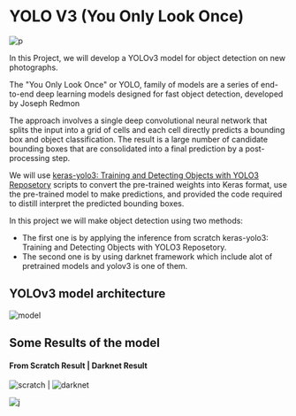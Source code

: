 # **YOLO V3 (You Only Look Once)**


![p](https://github.com/MarwanMohamed95/YOLO-V3/blob/main/result1.gif)

In this Project, we will develop a YOLOv3 model for object detection on new photographs.

The "You Only Look Once" or YOLO, family of models are a series of end-to-end deep learning models designed for fast object detection, developed by Joseph Redmon

The approach involves a single deep convolutional neural network that splits the input into a grid of cells and each cell directly predicts a bounding box and object classification. The result is a large number of candidate bounding boxes that are consolidated into a final prediction by a post-processing step.

We will use [keras-yolo3: Training and Detecting Objects with YOLO3 Reposetory](https://github.com/experiencor/keras-yolo3) scripts to convert the pre-trained weights into Keras format, use the pre-trained model to make predictions, and provided the code required to distill interpret the predicted bounding boxes.

In this project we will make object detection using two methods:

  - The first one is by applying the inference from scratch keras-yolo3: Training and Detecting Objects with YOLO3 Reposetory.
  - The second one is by using darknet framework which include alot of pretrained models and yolov3 is one of them.


## YOLOv3 model architecture

![model](https://github.com/MarwanMohamed95/YOLO-V3/blob/main/yolov3_model.jpeg?raw=true)

## Some Results of the model 

#### From Scratch Result                                                                 |   Darknet Result           
![scratch](https://github.com/MarwanMohamed95/YOLO-V3/blob/main/out_cars1.png?raw=true)  |  ![darknet](https://github.com/MarwanMohamed95/YOLO-V3/blob/main/out_cars2.png?raw=true)

![j](https://github.com/MarwanMohamed95/YOLO-V3/blob/main/result2.gif)
